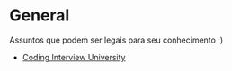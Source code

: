 # General
Assuntos que podem ser legais para seu conhecimento :)

- [Coding Interview University](https://github.com/jwasham/coding-interview-university)